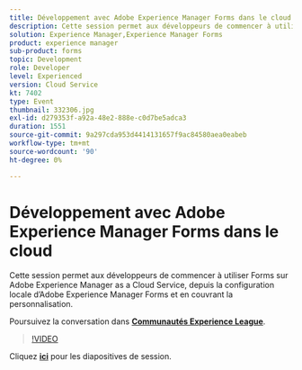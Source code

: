 ```yaml
---
title: Développement avec Adobe Experience Manager Forms dans le cloud
description: Cette session permet aux développeurs de commencer à utiliser Forms sur Adobe Experience Manager as a Cloud Service, depuis la configuration locale d’Adobe Experience Manager Forms et en couvrant la personnalisation.
solution: Experience Manager,Experience Manager Forms
product: experience manager
sub-product: forms
topic: Development
role: Developer
level: Experienced
version: Cloud Service
kt: 7402
type: Event
thumbnail: 332306.jpg
exl-id: d279353f-a92a-48e2-888e-c0d7be5adca3
duration: 1551
source-git-commit: 9a297cda953d4414131657f9ac84580aea0eabeb
workflow-type: tm+mt
source-wordcount: '90'
ht-degree: 0%

---
```


# Développement avec Adobe Experience Manager Forms dans le cloud

Cette session permet aux développeurs de commencer à utiliser Forms sur Adobe Experience Manager as a Cloud Service, depuis la configuration locale d’Adobe Experience Manager Forms et en couvrant la personnalisation.

Poursuivez la conversation dans **[Communautés Experience League](https://adobe.ly/36Yd3v6)**.

>[!VIDEO](https://video.tv.adobe.com/v/332306/?quality=12&learn=on&hidetitle=true)

Cliquez **[ici](/help/adobe-developers-live/assets/developing-aem-forms-cloud.pdf)** pour les diapositives de session.
